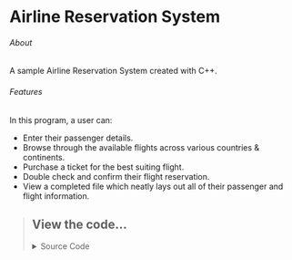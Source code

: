 # Airline Reservation System

###### About
A sample Airline Reservation System created with C++.

###### Features
In this program, a user can:
* Enter their passenger details.
* Browse through the available flights across various countries & continents.
* Purchase a ticket for the best suiting flight.
* Double check and confirm their flight reservation.
* View a completed file which neatly lays out all of their passenger and flight information.

>## View the code...
><details>
><summary>Source Code</summary>
>  
>  - [ARSCode.cpp](AirlineReservationSystem/ARSCode.cpp)
